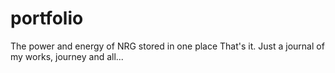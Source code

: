 # portfolio
The power and energy of NRG stored in one place
That's it. Just a journal of my works, journey and all...
